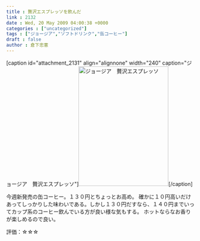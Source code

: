 ```yaml
---
title : 贅沢エスプレッソを飲んだ
link : 2132
date : Wed, 20 May 2009 04:00:38 +0000
categories : ["uncategorized"]
tags : ["ジョージア","ソフトドリンク","缶コーヒー"]
draft : false
author : 倉下忠憲
---
```


[caption id="attachment_2131" align="alignnone" width="240" caption="ジョージア　贅沢エスプレッソ"]<img src="https://rashita.net/blog/wp-content/uploads/2009/05/090519_07070001.jpg" alt="ジョージア　贅沢エスプレッソ" title="ジョージア　贅沢エスプレッソ" width="240" height="320" class="size-full wp-image-2131" />[/caption]

今週新発売の缶コーヒー。１３０円とちょっとお高め。
確かに１０円高いだけあってしっかりした味わいである。しかし１３０円だすなら、１４０円までいってカップ系のコーヒー飲んでいる方が良い様な気もする。
ホットならなお香りが楽しめるので良い。

評価：☆☆☆